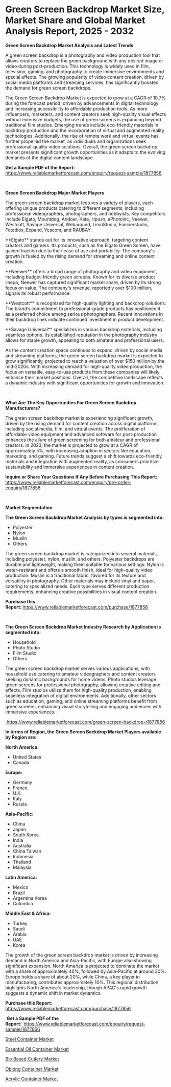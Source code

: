 <p><h1>Green Screen Backdrop Market Size, Market Share and Global Market Analysis Report, 2025 - 2032</h1></p><p><strong>Green Screen Backdrop Market Analysis and Latest Trends</strong></p>
<p><p>A green screen backdrop is a photography and video production tool that allows creators to replace the green background with any desired image or video during post-production. This technology is widely used in film, television, gaming, and photography to create immersive environments and special effects. The growing popularity of video content creation, driven by social media platforms and streaming services, has significantly boosted the demand for green screen backdrops.</p><p>The Green Screen Backdrop Market is expected to grow at a CAGR of 10.7% during the forecast period, driven by advancements in digital technology and increasing accessibility to affordable production tools. As more influencers, marketers, and content creators seek high-quality visual effects without extensive budgets, the use of green screens is expanding beyond traditional film studios. Emerging trends include eco-friendly materials in backdrop production and the incorporation of virtual and augmented reality technologies. Additionally, the rise of remote work and virtual events has further propelled the market, as individuals and organizations seek professional-quality video solutions. Overall, the green screen backdrop market presents significant growth opportunities as it adapts to the evolving demands of the digital content landscape.</p></p>
<p><strong>Get a Sample PDF of the Report:&nbsp;</strong> <a href="https://www.reliablemarketforecast.com/enquiry/request-sample/1877856?utm_campaign=1885&utm_medium=2&utm_source=Github&utm_content=ia&utm_term=04042025&utm_id=green-screen-backdrop">https://www.reliablemarketforecast.com/enquiry/request-sample/1877856</a></p>
<p>&nbsp;</p>
<p><strong>Green Screen Backdrop Major Market Players</strong></p>
<p><p>The green screen backdrop market features a variety of players, each offering unique products catering to different segments, including professional videographers, photographers, and hobbyists. Key competitors include Elgato, Mountdog, Andoer, Kate, Hpusn, ePhotoinc, Neewer, Westcott, Savage Universal, Webaround, LimoStudio, Fancierstudio, Fotodiox, Expand, Yescom, and RAUBAY.</p><p>**Elgato** stands out for its innovative approach, targeting content creators and gamers. Its products, such as the Elgato Green Screen, have gained traction due to their ease of use and portability. The company's growth is fueled by the rising demand for streaming and online content creation.</p><p>**Neewer** offers a broad range of photography and video equipment, including budget-friendly green screens. Known for its diverse product lineup, Neewer has captured significant market share, driven by its strong focus on value. The company's revenue, reportedly over $100 million, signals its robust performance.</p><p>**Westcott** is recognized for high-quality lighting and backdrop solutions. The brand’s commitment to professional-grade products has positioned it as a preferred choice among serious photographers. Recent innovations in their backdrop lines indicate continued investment in product development.</p><p>**Savage Universal** specializes in various backdrop materials, including seamless options. Its established reputation in the photography industry allows for stable growth, appealing to both amateur and professional users.</p><p>As the content creation space continues to expand, driven by social media and streaming platforms, the green screen backdrop market is expected to grow significantly, projected to reach a valuation of over $150 million by the mid-2020s. With increasing demand for high-quality video production, the focus on versatile, easy-to-use products from these companies will likely enhance their market positions. Overall, the competitive landscape reflects a dynamic industry with significant opportunities for growth and innovation.</p></p>
<p>&nbsp;</p>
<p><strong>What Are The Key Opportunities For Green Screen Backdrop Manufacturers?</strong></p>
<p><p>The green screen backdrop market is experiencing significant growth, driven by the rising demand for content creation across digital platforms, including social media, film, and virtual events. The proliferation of affordable video equipment and advanced software for post-production enhances the allure of green screening for both amateur and professional creators. In 2023, the market is projected to grow at a CAGR of approximately 5%, with increasing adoption in sectors like education, marketing, and gaming. Future trends suggest a shift towards eco-friendly materials and integration with augmented reality, as consumers prioritize sustainability and immersive experiences in content creation.</p></p>
<p><strong>Inquire or Share Your Questions If Any Before Purchasing This Report:</strong> <a href="https://www.reliablemarketforecast.com/enquiry/pre-order-enquiry/1877856?utm_campaign=1885&utm_medium=2&utm_source=Github&utm_content=ia&utm_term=04042025&utm_id=green-screen-backdrop">https://www.reliablemarketforecast.com/enquiry/pre-order-enquiry/1877856</a></p>
<p>&nbsp;</p>
<p><strong>Market Segmentation</strong></p>
<p><strong>The Green Screen Backdrop Market Analysis by types is segmented into:</strong></p>
<p><ul><li>Polyester</li><li>Nylon</li><li>Muslin</li><li>Others</li></ul></p>
<p><p>The green screen backdrop market is categorized into several materials, including polyester, nylon, muslin, and others. Polyester backdrops are durable and lightweight, making them suitable for various settings. Nylon is water-resistant and offers a smooth finish, ideal for high-quality video production. Muslin is a traditional fabric, favored for its texture and versatility in photography. Other materials may include vinyl and paper, catering to specialized needs. Each type serves different production requirements, enhancing creative possibilities in visual content creation.</p></p>
<p><strong>Purchase this Report:&nbsp;</strong><a href="https://www.reliablemarketforecast.com/purchase/1877856?utm_campaign=1885&utm_medium=2&utm_source=Github&utm_content=ia&utm_term=04042025&utm_id=green-screen-backdrop">https://www.reliablemarketforecast.com/purchase/1877856</a></p>
<p>&nbsp;</p>
<p><strong>The Green Screen Backdrop Market Industry Research by Application is segmented into:</strong></p>
<p><ul><li>Household</li><li>Photo Studio</li><li>Film Studio</li><li>Others</li></ul></p>
<p><p>The green screen backdrop market serves various applications, with household use catering to amateur videographers and content creators seeking dynamic backgrounds for home videos. Photo studios leverage green screens for professional photography, allowing creative editing and effects. Film studios utilize them for high-quality production, enabling seamless integration of digital environments. Additionally, other sectors such as education, gaming, and online streaming platforms benefit from green screens, enhancing visual storytelling and engaging audiences with immersive experiences.</p></p>
<p><a href="https://www.reliablemarketforecast.com/green-screen-backdrop-r1877856?utm_campaign=1885&utm_medium=2&utm_source=Github&utm_content=ia&utm_term=04042025&utm_id=green-screen-backdrop">&nbsp;https://www.reliablemarketforecast.com/green-screen-backdrop-r1877856</a></p>
<p><strong>In terms of Region, the Green Screen Backdrop Market Players available by Region are:</strong></p>
<p>
    <p> <strong> North America: </strong>
        <ul>
            <li>United States</li>
            <li>Canada</li>
        </ul>
        </p> 
    <p> <strong> Europe: </strong>
        <ul>
            <li>Germany</li>
            <li>France</li>
            <li>U.K.</li>
            <li>Italy</li>
            <li>Russia</li>
        </ul>
        </p> 
    <p> <strong> Asia-Pacific: </strong>
        <ul>
            <li>China</li>
            <li>Japan</li>
            <li>South Korea</li>
            <li>India</li>
            <li>Australia</li>
            <li>China Taiwan</li>
            <li>Indonesia</li>
            <li>Thailand</li>
            <li>Malaysia</li>
        </ul>
        </p> 
    <p> <strong> Latin America: </strong>
        <ul>
            <li>Mexico</li>
            <li>Brazil</li>
            <li>Argentina Korea</li>
            <li>Colombia</li>
        </ul>
        </p> 
    <p> <strong> Middle East & Africa: </strong>
        <ul>
            <li>Turkey</li>
            <li>Saudi</li>
            <li>Arabia</li>
            <li>UAE</li>
            <li>Korea</li>
        </ul>
    </p>
    </p>
<p><p>The growth of the green screen backdrop market is driven by increasing demand in North America and Asia-Pacific, with Europe also showing significant expansion. North America is projected to dominate the market with a share of approximately 40%, followed by Asia-Pacific at around 30%. Europe holds a share of about 20%, while China, a key player in manufacturing, contributes approximately 10%. This regional distribution highlights North America's leadership, though APAC's rapid growth suggests a dynamic shift in market dynamics.</p></p>
<p><strong>Purchase this Report: </strong><a href="https://www.reliablemarketforecast.com/purchase/1877856?utm_campaign=1885&utm_medium=2&utm_source=Github&utm_content=ia&utm_term=04042025&utm_id=green-screen-backdrop">https://www.reliablemarketforecast.com/purchase/1877856</a></p>
<p>&nbsp;<strong>Get a Sample PDF of the Report:&nbsp;&nbsp;</strong><a href="https://www.reliablemarketforecast.com/enquiry/request-sample/1877856?utm_campaign=1885&utm_medium=2&utm_source=Github&utm_content=ia&utm_term=04042025&utm_id=green-screen-backdrop">https://www.reliablemarketforecast.com/enquiry/request-sample/1877856</a></p>
<p><strong></strong></p>
<p><p><a href="https://github.com/ienamoun/Market-Research-Report-List-1/blob/main/steel-container-market.md?utm_campaign=1885&utm_medium=2&utm_source=Github&utm_content=ia&utm_term=04042025&utm_id=green-screen-backdrop">Steel Container Market</a></p><p><a href="https://github.com/jolashta/Market-Research-Report-List-1/blob/main/essential-oil-container-market.md?utm_campaign=1885&utm_medium=2&utm_source=Github&utm_content=ia&utm_term=04042025&utm_id=green-screen-backdrop">Essential Oil Container Market</a></p><p><a href="https://github.com/lazregaartun/Market-Research-Report-List-1/blob/main/bio-based-cutlery-market.md?utm_campaign=1885&utm_medium=2&utm_source=Github&utm_content=ia&utm_term=04042025&utm_id=green-screen-backdrop">Bio Based Cutlery Market</a></p><p><a href="https://github.com/drevertevell/Market-Research-Report-List-1/blob/main/oblong-container-market.md?utm_campaign=1885&utm_medium=2&utm_source=Github&utm_content=ia&utm_term=04042025&utm_id=green-screen-backdrop">Oblong Container Market</a></p><p><a href="https://github.com/elhibacajka/Market-Research-Report-List-1/blob/main/acrylic-container-market.md?utm_campaign=1885&utm_medium=2&utm_source=Github&utm_content=ia&utm_term=04042025&utm_id=green-screen-backdrop">Acrylic Container Market</a></p></p>